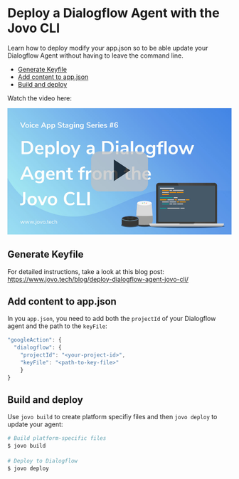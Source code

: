 # Deploy a Dialogflow Agent with the Jovo CLI

Learn how to deploy modify your app.json so to be able update your Dialogflow Agent without having to leave the command line.

* [Generate Keyfile](#generate-keyfile)
* [Add content to app.json](#add-content-to-appjson)
* [Build and deploy](#build-and-deploy)

Watch the video here:

[![Video: Deploy a Dialogflow Agent with the Jovo CLI](../img/video-deploy-dialogflow-agent.jpg "youtube-video")](https://www.youtube.com/watch?v=040dIi8Z6bk)

## Generate Keyfile

For detailed instructions, take a look at this blog post: https://www.jovo.tech/blog/deploy-dialogflow-agent-jovo-cli/

## Add content to app.json

In you `app.json`, you need to add both the `projectId` of your Dialogflow agent and the path to the `keyFile`:

```js
"googleAction": {
  "dialogflow": {
    "projectId": "<your-project-id>",
    "keyFile": "<path-to-key-file>"
    }
}
```

## Build and deploy

Use `jovo build` to create platform specifiy files and then `jovo deploy` to update your agent:

```sh
# Build platform-specific files
$ jovo build

# Deploy to Dialogflow
$ jovo deploy
```


<!--[metadata]: {"title": "Deploy a Dialogflow Agent with the Jovo CLI", 
                "description": "Learn how to deploy a Dialogflow agent from the command line with the Jovo CLI",
                "activeSections": ["kb"],
                "expandedSections": "kb",
                "inSections": "kb",
                "breadCrumbs": {"Docs": "docs",
				"Knowledge Base": "docs/kb"
                                },
		"commentsID": "framework/docs/kb/deploy-dialogflow-agent",
		"route": "docs/kb/deploy-dialogflow-agent"
                }-->
